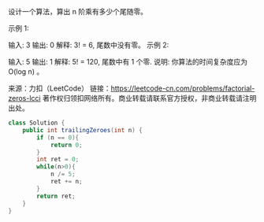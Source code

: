 设计一个算法，算出 n 阶乘有多少个尾随零。

示例 1:

输入: 3
输出: 0
解释: 3! = 6, 尾数中没有零。
示例 2:

输入: 5
输出: 1
解释: 5! = 120, 尾数中有 1 个零.
说明: 你算法的时间复杂度应为 O(log n) 。

来源：力扣（LeetCode）
链接：https://leetcode-cn.com/problems/factorial-zeros-lcci
著作权归领扣网络所有。商业转载请联系官方授权，非商业转载请注明出处。

```java
class Solution {
    public int trailingZeroes(int n) {
        if (n == 0){
            return 0;
        }
        int ret = 0;
        while(n>0){
            n /= 5;
            ret += n;
        }
        return ret;
    }
}
```

